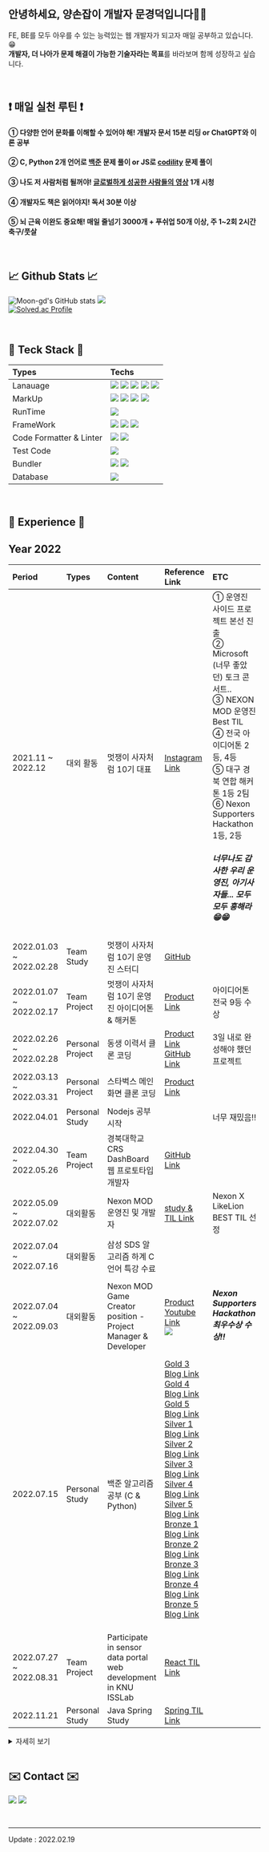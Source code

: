 <div align="left">

## 안녕하세요, 양손잡이 개발자 문경덕입니다👨‍🔧
FE, BE를 모두 아우를 수 있는 능력있는 웹 개발자가 되고자 매일 공부하고 있습니다. 😁 <br>
**개발자, 더 나아가 문제 해결이 가능한 기술자라는 목표**를 바라보며 함께 성장하고 싶습니다.
  
<br>

## ❗ 매일 실천 루틴 ❗
#### ① 다양한 언어 문화를 이해할 수 있어야 해! 개발자 문서 15분 리딩 or ChatGPT와 이론 공부
#### ② C, Python 2개 언어로 <a href="https://www.acmicpc.net/">백준</a> 문제 풀이 or JS로 <a href="https://app.codility.com/programmers/">codility</a> 문제 풀이
#### ③ 나도 저 사람처럼 될꺼야! <a href="https://www.youtube.com/@turningpointkorea">글로벌하게 성공한 사람들의 영상</a> 1개 시청
#### ④ 개발자도 책은 읽어야지! 독서 30분 이상
#### ⑤ 뇌 근육 이완도 중요해! 매일 줄넘기 3000개 + 푸쉬업 50개 이상, 주 1~2회 2시간 축구/풋살

<br>
  
## 📈 Github Stats 📈
![Moon-gd's GitHub stats](https://github-readme-stats.vercel.app/api?username=moon-gd&show_icons=true&theme=radical)
<img src="https://github-readme-stats.vercel.app/api/top-langs/?username=moon-gd&layout=compact"> <br>
[![Solved.ac Profile](http://mazassumnida.wtf/api/v2/generate_badge?boj=king4mun)](https://solved.ac/king4mun/)
  
<br>

## 🔨 Teck Stack 🔨

|Types|Techs|
|:-|:-|
| Lanauage | <img src="https://img.shields.io/badge/javascript-f7df1e?style=flat&logo=javascript&logoColor=white"/> <img src="https://img.shields.io/badge/TypeScript-3178C6?style=flat&logo=TypeScript&logoColor=white"/> <img src="https://img.shields.io/badge/C-A8B9CC?style=flat&logo=C&logoColor=white"/> <img src="https://img.shields.io/badge/Python-3974A5?style=flat&logo=Python&logoColor=white"/> <img src="https://img.shields.io/badge/Java-A8B9CC?style=flat&logo=openjdk&logoColor=white"/> |
| MarkUp | <img src="https://img.shields.io/badge/html5-e44d26?style=flat&logo=HTML5&logoColor=white"/> <img src="https://img.shields.io/badge/CSS-0d73b7?style=flat&logo=CSS3&logoColor=white"/> <img src="https://img.shields.io/badge/Sass-CC6699?style=flat&logo=Sass&logoColor=white"/> <img src="https://img.shields.io/badge/Bootstrap-7010ef?style=flat&logo=bootstrap&logoColor=white"/> |
| RunTime | <img src="https://img.shields.io/badge/Node.js-339933?style=flat&logo=Node.js&logoColor=white"/> |
| FrameWork | <img src="https://img.shields.io/badge/react-5ed3f3?style=flat&logo=react&logoColor=white"/>  <img src="https://img.shields.io/badge/Spring-5cb230?style=flat&logo=spring&logoColor=white"/>  <img src="https://img.shields.io/badge/django-0c4931?style=flat&logo=django&logoColor=white"/> |
| Code Formatter & Linter | <img src="https://img.shields.io/badge/ESLint-4B32C3?style=flat&logo=ESLint&logoColor=white"/> <img src="https://img.shields.io/badge/Prettier-F7B93E?style=flat&logo=Prettier&logoColor=white"/> |
| Test Code | <img src="https://img.shields.io/badge/Jest-C21325?style=flat&logo=Jest&logoColor=white"/> |
| Bundler | <img src="https://img.shields.io/badge/Webpack-8DD6F9?style=flat&logo=Webpack&logoColor=white"/> <img src="https://img.shields.io/badge/Vite-646CFF?style=flat&logo=Vite&logoColor=white"/> |
| Database | <img src="https://img.shields.io/badge/MySQL-005e86?style=flat&logo=mysql&logoColor=white"/> |
 

<br>

## 🧐 Experience 🧐

## Year 2022
|Period|Types|Content|Reference Link| ETC |
|:-|:-|:-|:-|:-|
| 2021.11 ~ 2022.12 | 대외 활동 | 멋쟁이 사자처럼 10기 대표 | <a href="https://www.instagram.com/likelion_knu">Instagram Link </a> | ① 운영진 사이드 프로젝트 본선 진출 <br> ② Microsoft (너무 좋았던) 토크 콘서트.. <br> ③ NEXON MOD 운영진 Best TIL <br> ④ 전국 아이디어톤 2등, 4등 <br> ⑤ 대구 경북 연합 해커톤 1등 2팀 <br> ⑥ Nexon Supporters Hackathon 1등, 2등 <br> <h5>너무나도 감사한 우리 운영진, 아기사자들... 모두 모두 흥해라 😁😁</h5> |
| 2022.01.03 ~ 2022.02.28 | Team Study | 멋쟁이 사자처럼 10기 운영진 스터디 | <a href="https://github.com/Moon-GD/Likelion10th-executive">GitHub</a> |  |
| 2022.01.07 ~ 2022.02.17 | Team Project | 멋쟁이 사자처럼 10기 운영진 아이디어톤 & 해커톤 | <a href="https://likelion-knu.netlify.app">Product Link</a> | 아이디어톤 전국 9등 수상 |
| 2022.02.26 ~ 2022.02.28 | Personal Project |  동생 이력서 클론 코딩 | <a href="https://i-am-msb-not-usb.netlify.app/">Product Link</a> <br> <a href="https://github.com/Moon-GD/sister-resume">GitHub Link</a> | 3일 내로 완성해야 했던 프로젝트 |
| 2022.03.13 ~ 2022.03.31 | Personal Project | 스타벅스 메인화면 클론 코딩 | <a href="https://starbucks-by-moon-gd.netlify.app/">Product Link</a> |  |
| 2022.04.01 | Personal Study | Nodejs 공부 시작 |  | 너무 재밌음!! |
| 2022.04.30 ~ 2022.05.26 | Team Project | 경북대학교 CRS DashBoard 웹 프로토타입 개발자 | <a href="https://github.com/Moon-GD/crs-dashboard-prototype">GitHub Link</a> |  |
| 2022.05.09 ~ 2022.07.02 | 대외활동 | Nexon MOD 운영진 및 개발자 | <a href="https://www.notion.so/NEXON-MOD-STUDY-LIST-1dbf33ebb61444ae8b8a2f113ebbf5ff">study & TIL Link</a> | Nexon X LikeLion BEST TIL 선정 |
| 2022.07.04 ~ 2022.07.16 | 대외활동 | 삼성 SDS 알고리즘 하계 C언어 특강 수료 |  |  |
| 2022.07.04 ~ 2022.09.03 | 대외활동 | Nexon MOD Game Creator <br> position - Project Manager & Developer  | <a href="https://www.youtube.com/watch?v=OSw5JecRhhw">Product Youtube Link</a> <br>  <img src="https://user-images.githubusercontent.com/74173976/186326057-a978259f-4698-4c9a-acff-ca2c43265c06.png"> | <h5>Nexon Supporters Hackathon 최우수상 수상!!</h5> |
  | 2022.07.15 | Personal Study | 백준 알고리즘 공부 (C & Python) | <a href="https://moon-gd.tistory.com/category/%EB%B0%B1%EC%A4%80/%EA%B3%A8%EB%93%9C%203">Gold 3 Blog Link</a><br> <a href="https://moon-gd.tistory.com/category/%EB%B0%B1%EC%A4%80/%EA%B3%A8%EB%93%9C%204">Gold 4 Blog Link</a><br> <a href="https://moon-gd.tistory.com/category/%EB%B0%B1%EC%A4%80/%EA%B3%A8%EB%93%9C%205">Gold 5 Blog Link</a><br> <a href="https://moon-gd.tistory.com/category/%EB%B0%B1%EC%A4%80/%EC%8B%A4%EB%B2%84%201">Silver 1 Blog Link</a><br> <a href="https://moon-gd.tistory.com/category/%EB%B0%B1%EC%A4%80/%EC%8B%A4%EB%B2%84%202">Silver 2 Blog Link</a><br> <a href="https://moon-gd.tistory.com/category/%EB%B0%B1%EC%A4%80/%EC%8B%A4%EB%B2%84%203">Silver 3 Blog Link</a><br> <a href="https://moon-gd.tistory.com/category/%EB%B0%B1%EC%A4%80/%EC%8B%A4%EB%B2%84%204">Silver 4 Blog Link</a><br> <a href="https://moon-gd.tistory.com/category/%EB%B0%B1%EC%A4%80/%EC%8B%A4%EB%B2%84%205">Silver 5 Blog Link</a><br> <a href="https://moon-gd.tistory.com/category/%EB%B0%B1%EC%A4%80/%EB%B8%8C%EB%A1%A0%EC%A6%88%201">Bronze 1 Blog Link</a><br> <a href="https://moon-gd.tistory.com/category/%EB%B0%B1%EC%A4%80/%EB%B8%8C%EB%A1%A0%EC%A6%88%202">Bronze 2 Blog Link</a><br> <a href="https://moon-gd.tistory.com/category/%EB%B0%B1%EC%A4%80/%EB%B8%8C%EB%A1%A0%EC%A6%88%203">Bronze 3 Blog Link</a><br> <a href="https://moon-gd.tistory.com/category/%EB%B0%B1%EC%A4%80/%EB%B8%8C%EB%A1%A0%EC%A6%88%204">Bronze 4 Blog Link</a><br> <a href="https://moon-gd.tistory.com/category/%EB%B0%B1%EC%A4%80/%EB%B8%8C%EB%A1%A0%EC%A6%88%205">Bronze 5 Blog Link</a><br> <a href=""></a><br> |  |
| 2022.07.27 ~ 2022.08.31 | Team Project | Participate in sensor data portal web development in KNU ISSLab | <a href="https://moon-gd.tistory.com/category/Web-Dev%20FrontEnd/React">React TIL Link</a> |  |
| 2022.11.21 | Personal Study | Java Spring Study | <a href="https://moon-gd.tistory.com/category/Web-Dev/Spring">Spring TIL Link</a> |  |
  
<details>
<summary>자세히 보기</summary>
<div markdown="1">       

## Year 2023
<i>2023.01 ~ 2023.02</i> : Hyundai Softer Bootcamp 
  <ul>
    <li>1주차 : Personal Project - <a href="https://github.com/Moon-GD/fe-console-todo">FE-Console-Todo</a></li>
    <li>2주차 ~ 4주차 : Personal Project - <a href="https://github.com/Moon-GD/fe-web-todo-Moon">FE-WEB-Todo</a></li>
    <li>5주차 ~ 8주차 : Team Project - <a href="https://github.com/softeerbootcamp/Team6-Oil-Pocket">유류비 절약 플랫폼</a></li>
  </ul>
<br>

<i>2022.03.01 ~ 2022.04.07 </i> : Team Project - <a href="https://github.com/zangsu/cs-test-service#cs-test-service"> Mini CS Test Service <br></a>



## Year 2021

<i>2021.07.05 ~ 2021.08.13</i> : A researcher in NIMS ( National Institute for Mathematical Sciences ), 
                          doing Mathematical modeling with CT-images and studying Machine-Learning with Scikit-Learn

<i>2021.06.17 ~ 2021.07.03</i> : Ideathon in LikeLion -> Top 10 out of 150 teams

<i>2021.08.02 ~ 2021.08.13</i> : Hackathon in LikeLion

<i>2021.10.11 ~ ></i> : start solving Baek-Joon algorithms step by step <br>
 - 2021.10.11 : step1 ~ step3 <br>
 - 2021.10.12 : step4
 - 2021.11.08 : step5 ~ step8
 - 2021.11.11 : step9 ~ step10
 - 2021.11.13 : step11 (holding)

<i>2021.10.15 ~ 2021.11.06</i> : Study git and git_hub at an intermediate level ( cooperation, version control, open source project )

<i>2021.11.08 ~ </i> : Learn about Django and bootstrap in general

<i>2021.11.29 ~ 2021.12.12</i> : Clone-coding Naver's order page (complete the front-end part !! &#x1F601;)

<i>2021.12.13 ~ </i> : Start studying JavaScript (Concept, Grammar and Applying) <br>
(Winter Vacation Goal : Use JS as well as HTML/CSS) <br>
--> 01.23 : Project : Numbers Baseball game is completed
  
---------
  
## Year 2020

<i>2020.07.27</i> : discharged from military service ! & Determine studying coding !

<i>2020.09.07</i> ~ 2020.12.24 : Intern in HQ of TP ( Teachers Pension ), processing data and managing data quality

<i>~ 2021.03.02</i> : C-language, Java, Android(need to study more about Android)
  
</div>
</details>
  
<br>
  
## ✉️ Contact ✉️
<a href="https://moon-gd.tistory.com/"><img src="https://img.shields.io/badge/Tistory-e34f1f?style=flat&logo=Blogger&logoColor=white"/></a> <a href="mailto:king4mun@gmail.com"><img src="https://img.shields.io/badge/mail-e34133?style=flat&logo=gmail&logoColor=white"/></a>
 
<br>

---------

Update : 2022.02.19
  
</div>
